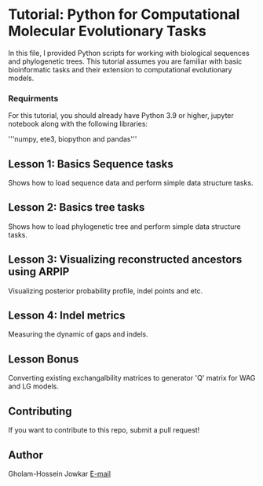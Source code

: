# Tutorial: Python for Computational Molecular Evolutionary Tasks

In this file, I provided Python scripts for working with biological sequences and phylogenetic trees. 
This tutorial assumes you are familiar with basic bioinformatic tasks and their extension to computational evolutionary models.

### Requirments
For this tutorial, you should already have Python 3.9 or higher, jupyter notebook along with the following libraries:

'''numpy, ete3, biopython and pandas'''


## Lesson 1: Basics Sequence tasks

Shows how to load sequence data and perform simple data structure tasks.

## Lesson 2: Basics tree tasks

Shows how to load phylogenetic tree and perform simple data structure tasks.

## Lesson 3: Visualizing reconstructed ancestors using ARPIP

Visualizing posterior probability profile, indel points and etc.

## Lesson 4: Indel metrics

Measuring the dynamic of gaps and indels. 

## Lesson Bonus 

Converting existing exchangalbility matrices to generator 'Q' matrix for WAG and LG models.

## Contributing

If you want to contribute to this repo, submit a pull request!

## Author

Gholam-Hossein Jowkar [E-mail](jowk@zhaw.ch)
